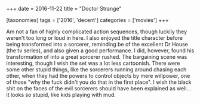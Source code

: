 +++
date = 2016-11-22
title = "Doctor Strange"

[taxonomies]
tags = ['2016', 'decent']
categories = ['movies']
+++

Am not a fan of highly complicated action sequences, though luckily they
weren't too long or loud in here. I also enjoyed the title character
before being transformed into a sorcerer, reminding be of the excellent
Dr House (the tv series), and also given a good performance. I did,
however, found his transformation of into a great sorcerer rushed. The
bargaining scene was interesting, though I wish the set was a lot less
cartoonish. There were some other stupid things, like the sorcerers
running around chasing each other, when they had the powers to control
objects by mere willpower, one of those "why the fuck didn't you do
that in the first place". I wish the black shit on the faces of the
evil sorcerers should have been explained as well... it looks so
stupid, like kids playing with mud.
